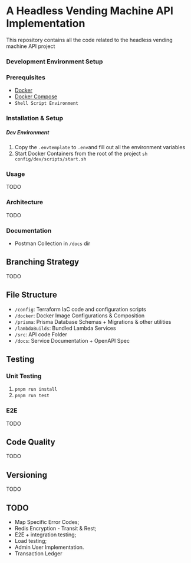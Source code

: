 # A Headless Vending Machine API Implementation

This repository contains all the code related to the headless vending machine API project

### Development Environment Setup


### Prerequisites

- [Docker](https://www.docker.com/get-started)
- [Docker Compose](https://docs.docker.com/compose/install/)
- `Shell Script Environment`

### Installation & Setup

##### Dev Environment

1. Copy the `.envtemplate` to `.env`and fill out all the environment variables
2. Start Docker Containers from the root of the project `sh config/dev/scripts/start.sh`


### Usage

TODO


### Architecture

TODO

### Documentation

- Postman Collection in `/docs` dir


## Branching Strategy

TODO

## File Structure

- `/config`: Terraform IaC code and configuration scripts
- `/docker`: Docker Image Configurations & Composition
- `/prisma`: Prisma Database Schemas + Migrations & other utilities
- `/lambdaBuilds`: Bundled Lambda Services
- `/src`: API code Folder
- `/docs`: Service Documentation + OpenAPI Spec

## Testing

### Unit Testing

1. `pnpm run install`
2. `pnpm run test`

### E2E 

TODO

## Code Quality

TODO

## Versioning

TODO


## TODO

- Map Specific Error Codes;
- Redis Encryption - Transit & Rest;
- E2E + integration testing;
- Load testing;
- Admin User Implementation.
- Transaction Ledger